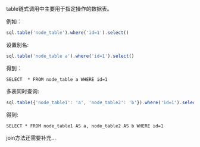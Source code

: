 table链式调用中主要用于指定操作的数据表。

例如：
```js 
sql.table('node_table').where('id=1').select()
```

设置别名:
```js 
sql.table('node_table a').where('id=1').select()
```

得到：
```
SELECT  * FROM node_table a WHERE id=1

```

多表同时查询:
```js
sql.table({'node_table1': 'a', 'node_table2': 'b'}).where('id=1').select()
```
得到:
```
SELECT * FROM node_table1 AS a, node_table2 AS b WHERE id=1
```


join方法还需要补充...